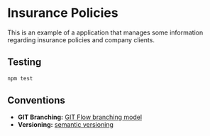 # Insurance Policies

This is an example of a application that manages some information regarding insurance policies and company clients.

## Testing

```sh
npm test
```

## Conventions

- **GIT Branching:** [GIT Flow branching model](http://nvie.com/posts/a-successful-git-branching-model/)
- **Versioning:** [semantic versioning](http://semver.org/)
